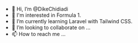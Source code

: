 - 👋 Hi, I’m @DikeChidiadi
- 👀 I'm interested in Formula 1.
- 🌱 I’m currently learning Laravel with Tailwind CSS.
- 💞️ I’m looking to collaborate on ...
- 📫 How to reach me ...

<!---
DikeChidiadi/DikeChidiadi is a ✨ special ✨ repository because its `README.md` (this file) appears on your GitHub profile.
You can click the Preview link to take a look at your changes.
--->
